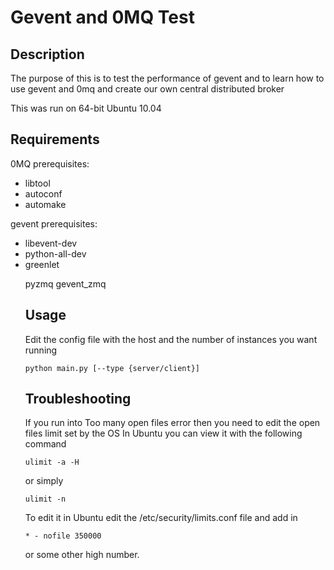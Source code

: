 Gevent and 0MQ Test
=========

Description
-------
The purpose of this is to test the performance of gevent and to learn how to use 
gevent and 0mq and create our own central distributed broker

This was run on 64-bit Ubuntu 10.04

Requirements
--------
0MQ
    prerequisites:
    <ul>
    <li>libtool</li>
    <li>autoconf</li>
    <li>automake</li>
    </ul>
gevent
    prerequisites:
    <ul>
    <li>libevent-dev</li>
    <li>python-all-dev</li>
    <li>greenlet</li>

pyzmq
gevent_zmq


Usage
--------
Edit the config file with the host and the number of instances you want running

    python main.py [--type {server/client}]

Troubleshooting
-------
If you run into Too many open files error then you need to edit the open files limit set by the OS
In Ubuntu you can view it with the following command

    ulimit -a -H

or simply

    ulimit -n

To edit it in Ubuntu edit the /etc/security/limits.conf file and add in 

    * - nofile 350000

or some other high number.

